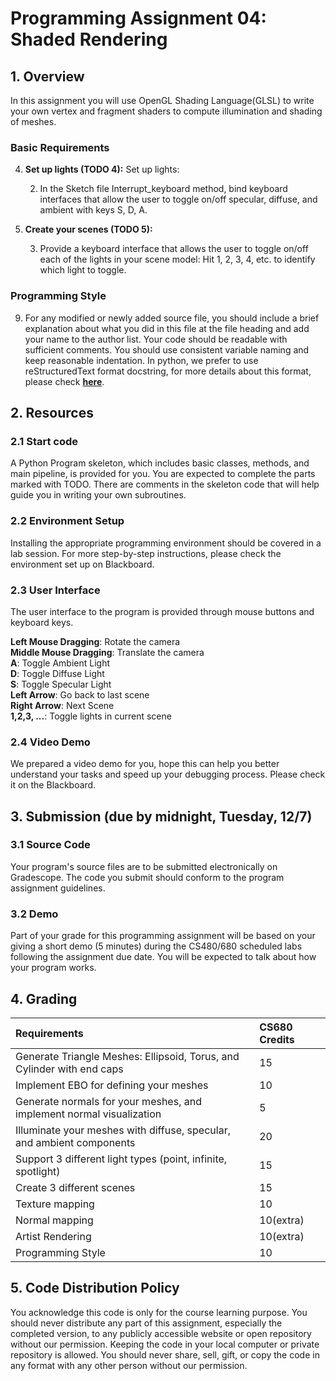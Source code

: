 # Programming Assignment 04: Shaded Rendering


## 1. Overview

In this assignment you will use OpenGL Shading Language(GLSL) to write your own vertex and fragment shaders to compute illumination and shading of meshes.


### Basic Requirements




4. **Set up lights (TODO 4):** Set up lights:
   
    2. In the Sketch file Interrupt_keyboard method, bind keyboard interfaces that allow the user to toggle on/off specular, diffuse, and ambient with keys S, D, A.
5. **Create your scenes (TODO 5):**

    3. Provide a keyboard interface that allows the user to toggle on/off each of the lights in your scene model: Hit 1, 2, 3, 4, etc. to identify which light to toggle.


### Programming Style

9. For any modified or newly added source file, you should include a brief explanation about what you did in this file at the file heading and add your name to the author list. Your code should be readable with sufficient comments. You should use consistent variable naming and keep reasonable indentation. In python, we prefer to use reStructuredText format docstring, for more details about this format, please check **[here](https://devguide.python.org/documenting/)**.


## 2. Resources


### 2.1 Start code

A Python Program skeleton, which includes basic classes, methods, and main pipeline, is provided for you. You are expected to complete the parts marked with TODO. There are comments in the skeleton code that will help guide you in writing your own subroutines.


### 2.2 Environment Setup

Installing the appropriate programming environment should be covered in a lab session. For more step-by-step instructions, please check the environment set up on Blackboard.


### 2.3 User Interface

The user interface to the program is provided through mouse buttons and keyboard keys.

**Left Mouse Dragging**: Rotate the camera\
**Middle Mouse Dragging**: Translate the camera\
**A**: Toggle Ambient Light\
**D**: Toggle Diffuse Light\
**S**: Toggle Specular Light\
**Left Arrow**: Go back to last scene\
**Right Arrow**: Next Scene\
**1,2,3, ...**: Toggle lights in current scene


### 2.4 Video Demo

We prepared a video demo for you, hope this can help you better understand your tasks and speed up your debugging process. Please check it on the Blackboard.


## 3. Submission (due by midnight, Tuesday, 12/7)


### 3.1 Source Code

Your program's source files are to be submitted electronically on Gradescope. The code you submit should conform to the program assignment guidelines.


### 3.2 Demo

Part of your grade for this programming assignment will be based on your giving a short demo (5 minutes) during the CS480/680 scheduled labs following the assignment due date. You will be expected to talk about how your program works.


## 4. Grading

| Requirements                                                           | CS680 Credits |
| :--------------------------------------------------------------------- | :------------ |
| Generate Triangle Meshes: Ellipsoid, Torus, and Cylinder with end caps | 15            |
| Implement EBO for defining your meshes                                 | 10            |
| Generate normals for your meshes, and implement normal visualization   | 5             |
| Illuminate your meshes with diffuse, specular, and ambient components  | 20            |
| Support 3 different light types (point, infinite, spotlight)           | 15            |
| Create 3 different scenes                                              | 15            |
| Texture mapping                                                        | 10            |
| Normal mapping                                                         | 10(extra)     |
| Artist Rendering                                                       | 10(extra)     |
| Programming Style                                                      | 10            |



## 5. Code Distribution Policy

You acknowledge this code is only for the course learning purpose. You should never distribute any part of this assignment, especially the completed version, to any publicly accessible website or open repository without our permission. Keeping the code in your local computer or private repository is allowed. You should never share, sell, gift, or copy the code in any format with any other person without our permission.

